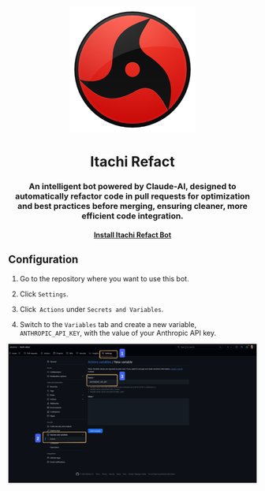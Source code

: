<div align="center">
<img src="./public/logo.png" >
</div>
<h1 align="center">Itachi Refact</h1>
<h3 align="center">An intelligent bot powered by Claude-AI, designed to automatically refactor code in pull requests for optimization and best practices before merging, ensuring cleaner, more efficient code integration.</h3>

<h4 align="center"><a href="https://github.com/apps/itachi-refact">Install Itachi Refact Bot</a></h4>


## Configuration

1. Go to the repository where you want to use this bot.

2. Click `Settings`.

3. Click` Actions` under `Secrets and Variables`.

4. Switch to the `Variables` tab and create a new variable, `ANTHROPIC_API_KEY`, with the value of your Anthropic API key.

<img src="./public/config-steps.png" >
